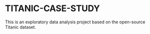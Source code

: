 # TITANIC-CASE-STUDY
This is an exploratory data analysis project based on the open-source Titanic dataset.
